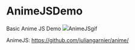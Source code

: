 # AnimeJSDemo
Basic Anime JS Demo
<img src="https://media.giphy.com/media/YrfGDsHqaPsMhi3UNy/giphy.gif">AnimeJSgif</img>

AnimeJS: https://github.com/juliangarnier/anime/























